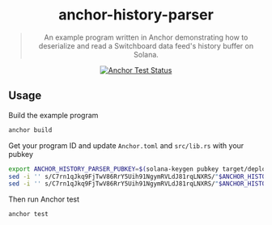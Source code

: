 <div align="center">

<!-- commonheader -->

<!-- commonheaderstop -->

# anchor-history-parser

> An example program written in Anchor demonstrating how to deserialize and read
> a Switchboard data feed's history buffer on Solana.

[![Anchor Test Status](https://github.com/switchboard-xyz/sbv2-solana/actions/workflows/anchor-test.yml/badge.svg)](https://github.com/switchboard-xyz/sbv2-solana/actions/workflows/anchor-test.yml)

</div>

## Usage

Build the example program

```bash
anchor build
```

Get your program ID and update `Anchor.toml` and `src/lib.rs` with your pubkey

```bash
export ANCHOR_HISTORY_PARSER_PUBKEY=$(solana-keygen pubkey target/deploy/anchor_history_parser-keypair.json)
sed -i '' s/C7rn1qJkq9FjTwV86RrY5Uih91NgymRVLdJ81rqLNXRS/"$ANCHOR_HISTORY_PARSER_PUBKEY"/g Anchor.toml
sed -i '' s/C7rn1qJkq9FjTwV86RrY5Uih91NgymRVLdJ81rqLNXRS/"$ANCHOR_HISTORY_PARSER_PUBKEY"/g src/lib.rs
```

Then run Anchor test

```bash
anchor test
```
